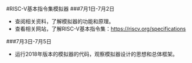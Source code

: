 #RISC-V基本指令集模拟器
###7月1日-7月2日
 - 查阅相关资料，了解模拟器的功能和原理。
 - 查看相关网站，了解RISC-V基本指令集：https://riscv.org/specifications

###7月3日-7月5日
 - 运行2018年版本的模拟器的代码，观察模拟器设计的思想和总体框架。
